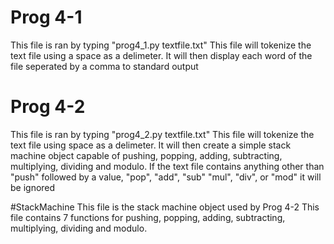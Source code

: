 # Prog 4-1
This file is ran by typing "prog4_1.py textfile.txt"
This file will tokenize the text file using a space as a delimeter. It will then display each word of the file seperated by a comma to standard output

# Prog 4-2
This file is ran by typing "prog4_2.py textfile.txt"
This file will tokenize the text file using space as a delimeter. It will then create a simple stack machine object capable of pushing, popping, adding, subtracting, multiplying, dividing and modulo.
If the text file contains anything other than "push" followed by a value, "pop", "add", "sub" "mul", "div", or "mod" it will be ignored

#StackMachine
This file is the stack machine object used by Prog 4-2
This file contains 7 functions for pushing, popping, adding, subtracting, multiplying, dividing and modulo. 